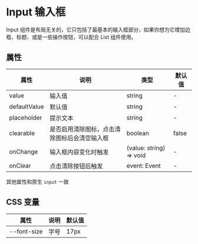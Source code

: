 # Input 输入框

<code src="./demos/index.tsx"></code>

Input 组件是布局无关的，它只包括了最基本的输入框部分，如果你想为它增加边框、标题、或是一些操作按钮，可以配合 List 组件使用。

## 属性

| 属性         | 说明                                         | 类型                    | 默认值 |
| ------------ | -------------------------------------------- | ----------------------- | ------ |
| value        | 输入值                                       | string                  | -      |
| defaultValue | 默认值                                       | string                  | -      |
| placeholder  | 提示文本                                     | string                  | -      |
| clearable    | 是否启用清除图标，点击清除图标后会清空输入框 | boolean                 | false  |
| onChange     | 输入框内容变化时触发                         | (value: string) => void | -      |
| onClear      | 点击清除按钮后触发                           | event: Event            | -      |

其他属性和原生 `input` 一致

## CSS 变量

| 属性        | 说明 | 默认值 |
| ----------- | ---- | ------ |
| --font-size | 字号 | 17px   |
